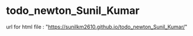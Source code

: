# todo_newton_Sunil_Kumar
url for html file : "https://sunilkm2610.github.io/todo_newton_Sunil_Kumar/"
